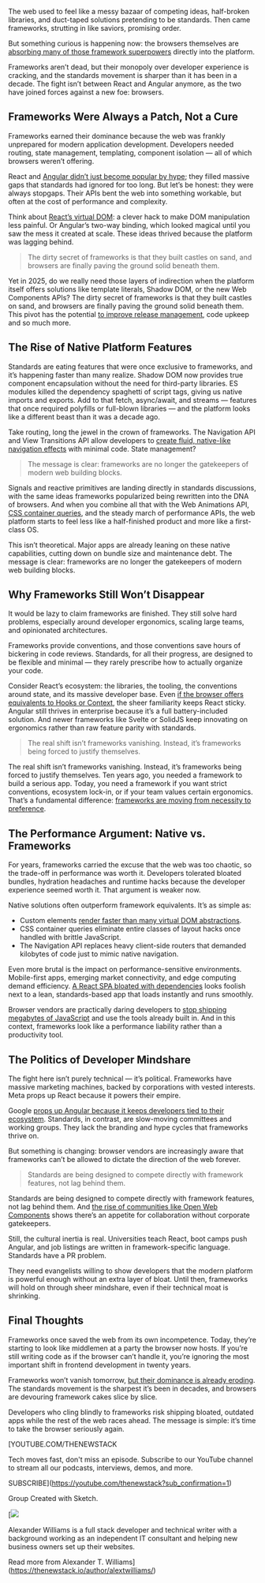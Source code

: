 The web used to feel like a messy bazaar of competing ideas, half-broken libraries, and duct-taped solutions pretending to be standards. Then came frameworks, strutting in like saviors, promising order.

But something curious is happening now: the browsers themselves are [absorbing many of those framework superpowers](https://goodinternetmagazine.com/close-to-the-metal-web-design-and-the-browser/) directly into the platform.

Frameworks aren’t dead, but their monopoly over developer experience is cracking, and the standards movement is sharper than it has been in a decade. The fight isn’t between React and Angular anymore, as the two have joined forces against a new foe: browsers.

## Frameworks Were Always a Patch, Not a Cure

Frameworks earned their dominance because the web was frankly unprepared for modern application development. Developers needed routing, state management, templating, component isolation — all of which browsers weren’t offering.

React and [Angular didn’t just become popular by hype](https://blog.logrocket.com/angular-has-grown-up/); they filled massive gaps that standards had ignored for too long. But let’s be honest: they were always stopgaps. Their APIs bent the web into something workable, but often at the cost of performance and complexity.

Think about [React’s virtual DOM](https://legacy.reactjs.org/docs/faq-internals.html): a clever hack to make DOM manipulation less painful. Or Angular’s two-way binding, which looked magical until you saw the mess it created at scale. These ideas thrived because the platform was lagging behind.

> The dirty secret of frameworks is that they built castles on sand, and browsers are finally paving the ground solid beneath them.

Yet in 2025, do we really need those layers of indirection when the platform itself offers solutions like template literals, Shadow DOM, or the new Web Components APIs? The dirty secret of frameworks is that they built castles on sand, and browsers are finally paving the ground solid beneath them. This pivot has the potential [to improve release management](https://octopus.com/devops/software-deployments/release-management/), code upkeep and so much more.

## The Rise of Native Platform Features

Standards are eating features that were once exclusive to frameworks, and it’s happening faster than many realize. Shadow DOM now provides true component encapsulation without the need for third-party libraries. ES modules killed the dependency spaghetti of script tags, giving us native imports and exports. Add to that fetch, async/await, and streams — features that once required polyfills or full-blown libraries — and the platform looks like a different beast than it was a decade ago.

Take routing, long the jewel in the crown of frameworks. The Navigation API and View Transitions API allow developers to [create fluid, native-like navigation effects](https://css-tricks.com/toe-dipping-into-view-transitions/) with minimal code. State management?

> The message is clear: frameworks are no longer the gatekeepers of modern web building blocks.

Signals and reactive primitives are landing directly in standards discussions, with the same ideas frameworks popularized being rewritten into the DNA of browsers. And when you combine all that with the Web Animations API, [CSS container queries](https://www.joshwcomeau.com/css/container-queries-introduction/), and the steady march of performance APIs, the web platform starts to feel less like a half-finished product and more like a first-class OS.

This isn’t theoretical. Major apps are already leaning on these native capabilities, cutting down on bundle size and maintenance debt. The message is clear: frameworks are no longer the gatekeepers of modern web building blocks.

## Why Frameworks Still Won’t Disappear

It would be lazy to claim frameworks are finished. They still solve hard problems, especially around developer ergonomics, scaling large teams, and opinionated architectures.

Frameworks provide conventions, and those conventions save hours of bickering in code reviews. Standards, for all their progress, are designed to be flexible and minimal — they rarely prescribe how to actually organize your code.

Consider React’s ecosystem: the libraries, the tooling, the conventions around state, and its massive developer base. Even [if the browser offers equivalents to Hooks or Context](https://react.dev/learn/reusing-logic-with-custom-hooks), the sheer familiarity keeps React sticky. Angular still thrives in enterprise because it’s a full battery-included solution. And newer frameworks like Svelte or SolidJS keep innovating on ergonomics rather than raw feature parity with standards.

> The real shift isn’t frameworks vanishing. Instead, it’s frameworks being forced to justify themselves.

The real shift isn’t frameworks vanishing. Instead, it’s frameworks being forced to justify themselves. Ten years ago, you needed a framework to build a serious app. Today, you need a framework if you want strict conventions, ecosystem lock-in, or if your team values certain ergonomics. That’s a fundamental difference: [frameworks are moving from necessity to preference](https://www.repindia.com/blog/why-framework-choice-can-make-or-break-your-web-project/).

## The Performance Argument: Native vs. Frameworks

For years, frameworks carried the excuse that the web was too chaotic, so the trade-off in performance was worth it. Developers tolerated bloated bundles, hydration headaches and runtime hacks because the developer experience seemed worth it. That argument is weaker now.

Native solutions often outperform framework equivalents. It’s as simple as:

* Custom elements [render faster than many virtual DOM abstractions](https://news.ycombinator.com/item?id=31577389).
* CSS container queries eliminate entire classes of layout hacks once handled with brittle JavaScript.
* The Navigation API replaces heavy client-side routers that demanded kilobytes of code just to mimic native navigation.

Even more brutal is the impact on performance-sensitive environments. Mobile-first apps, emerging market connectivity, and edge computing demand efficiency. [A React SPA bloated with dependencies](https://programmers.io/blog/react-single-page-application/) looks foolish next to a lean, standards-based app that loads instantly and runs smoothly.

Browser vendors are practically daring developers to [stop shipping megabytes of JavaScript](https://thenewstack.io/introduction-to-javascript/) and use the tools already built in. And in this context, frameworks look like a performance liability rather than a productivity tool.

## The Politics of Developer Mindshare

The fight here isn’t purely technical — it’s political. Frameworks have massive marketing machines, backed by corporations with vested interests. Meta props up React because it powers their empire.

Google [props up Angular because it keeps developers tied to their ecosystem](https://thenewstack.io/google-angular-lead-sees-convergence-in-javascript-frameworks/). Standards, in contrast, are slow-moving committees and working groups. They lack the branding and hype cycles that frameworks thrive on.

But something is changing: browser vendors are increasingly aware that frameworks can’t be allowed to dictate the direction of the web forever.

> Standards are being designed to compete directly with framework features, not lag behind them.

Standards are being designed to compete directly with framework features, not lag behind them. And [the rise of communities like Open Web Components](https://developer.mozilla.org/en-US/docs/Web/API/Web_components) shows there’s an appetite for collaboration without corporate gatekeepers.

Still, the cultural inertia is real. Universities teach React, boot camps push Angular, and job listings are written in framework-specific language. Standards have a PR problem.

They need evangelists willing to show developers that the modern platform is powerful enough without an extra layer of bloat. Until then, frameworks will hold on through sheer mindshare, even if their technical moat is shrinking.

## Final Thoughts

Frameworks once saved the web from its own incompetence. Today, they’re starting to look like middlemen at a party the browser now hosts. If you’re still writing code as if the browser can’t handle it, you’re ignoring the most important shift in frontend development in twenty years.

Frameworks won’t vanish tomorrow, [but their dominance is already eroding](https://thenewstack.io/javascript-framework-reality-check-whats-actually-working/). The standards movement is the sharpest it’s been in decades, and browsers are devouring framework cakes slice by slice.

Developers who cling blindly to frameworks risk shipping bloated, outdated apps while the rest of the web races ahead. The message is simple: it’s time to take the browser seriously again.

[YOUTUBE.COM/THENEWSTACK

Tech moves fast, don't miss an episode. Subscribe to our YouTube
channel to stream all our podcasts, interviews, demos, and more.

SUBSCRIBE](https://youtube.com/thenewstack?sub_confirmation=1)

Group
Created with Sketch.

[![](https://cdn.thenewstack.io/media/2023/01/c616d407-alex-williams-2.png)

Alexander Williams is a full stack developer and technical writer with a background working as an independent IT consultant and helping new business owners set up their websites.

Read more from Alexander T. Williams](https://thenewstack.io/author/alextwilliams/)